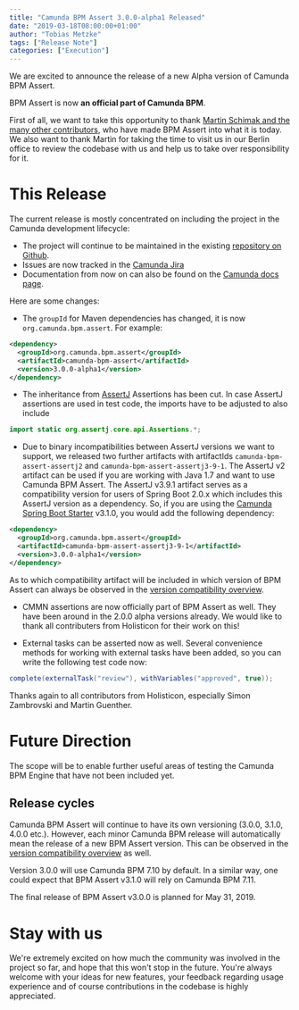 ```yaml
---
title: "Camunda BPM Assert 3.0.0-alpha1 Released"
date: "2019-03-18T08:00:00+01:00"
author: "Tobias Metzke"
tags: ["Release Note"]
categories: ["Execution"]
---
```


We are excited to announce the release of a new Alpha version of Camunda BPM Assert.

BPM Assert is now **an official part of Camunda BPM**.

First of all, we want to take this opportunity to thank [Martin Schimak and the many other contributors](https://github.com/camunda/camunda-bpm-assert/graphs/contributors), who have made BPM Assert into what it is today. We also want to thank Martin for taking the time to visit us in our Berlin office to review the codebase with us and help us to take over responsibility for it.

# This Release

The current release is mostly concentrated on including the project in the Camunda development lifecycle:

* The project will continue to be maintained in the existing [repository on Github](https://github.com/camunda/camunda-bpm-assert).
* Issues are now tracked in the [Camunda Jira](https://app.camunda.com/jira/browse/CAM/component/14065)
* Documentation from now on can also be found on the [Camunda docs page](https://docs.camunda.org/manual/develop/user-guide/testing/#camunda-assertions).

Here are some changes:

* The `groupId` for Maven dependencies has changed, it is now `org.camunda.bpm.assert`. For example:
```xml
<dependency>
  <groupId>org.camunda.bpm.assert</groupId>
  <artifactId>camunda-bpm-assert</artifactId>
  <version>3.0.0-alpha1</version>
</dependency>
```

* The inheritance from [AssertJ](http://joel-costigliola.github.io/assertj/) Assertions has been cut. 
In case AssertJ assertions are used in test code, the imports have to be adjusted to also include
```java
import static org.assertj.core.api.Assertions.*;
```

* Due to binary incompatibilities between AssertJ versions we want to support, we released two further artifacts with 
artifactIds `camunda-bpm-assert-assertj2` and `camunda-bpm-assert-assertj3-9-1`. The AssertJ v2 artifact can be used if you are working with Java 1.7
and want to use Camunda BPM Assert. The AssertJ v3.9.1 artifact serves as a compatibility version for users of Spring Boot 2.0.x which includes this AssertJ version as a dependency.
So, if you are using the [Camunda Spring Boot Starter](https://docs.camunda.org/manual/develop/user-guide/spring-boot-integration/) v3.1.0, you would add the following dependency:
```xml
<dependency>
  <groupId>org.camunda.bpm.assert</groupId>
  <artifactId>camunda-bpm-assert-assertj3-9-1</artifactId>
  <version>3.0.0-alpha1</version>
</dependency>
```
As to which compatibility artifact will be included in which version of BPM Assert can always be observed in the [version compatibility overview](https://docs.camunda.org/manual/develop/user-guide/testing/#assertions-version-compatibility).

* CMMN assertions are now officially part of BPM Assert as well. They have been around in the 2.0.0 alpha versions already. 
We would like to thank all contributers from Holisticon for their work on this!

* External tasks can be asserted now as well. Several convenience methods for working with external tasks have been added, so you can write the following test code now:
```java
complete(externalTask("review"), withVariables("approved", true));
```
Thanks again to all contributors from Holisticon, especially Simon Zambrovski and Martin Guenther.


# Future Direction

The scope will be to enable further useful areas of testing the Camunda BPM Engine that have not been included yet.

## Release cycles

Camunda BPM Assert will continue to have its own versioning (3.0.0, 3.1.0, 4.0.0 etc.). However, each minor Camunda BPM release will automatically mean the release of 
a new BPM Assert version. This can be observed in the [version compatibility overview](https://docs.camunda.org/manual/develop/user-guide/testing/#assertions-version-compatibility) as well.

Version 3.0.0 will use Camunda BPM 7.10 by default. In a similar way, one could expect that BPM Assert v3.1.0 will rely on Camunda BPM 7.11.

The final release of BPM Assert v3.0.0 is planned for May 31, 2019.

# Stay with us

We're extremely excited on how much the community was involved in the project so far, and hope that this won't stop in the future. You're always welcome with your ideas for new features, your feedback regarding usage experience and of course contributions in the codebase is highly appreciated.